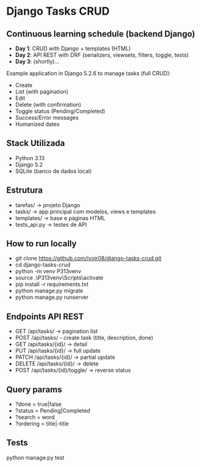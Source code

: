 # Django Tasks CRUD

## Continuous learning schedule (backend Django)
- **Day 1**: CRUD with Django + templates (HTML)
- **Day 2**: API REST with DRF (serializers, viewsets, filters, toggle, tests)
- **Day 3**: (shortly)...

Example application in Django 5.2.6 to manage tasks (full CRUD):
- Create
- List (with pagination)
- Edit
- Delete (with confirmation)
- Toggle status (Pending/Completed)
- Success/Error messages
- Humanized dates

## Stack Utilizada
- Python 3.13
- Django 5.2
- SQLite (banco de dados local)

## Estrutura
- tarefas/ -> projeto Django
- tasks/ -> app principal com modelos, views e templates
- templates/ -> base e páginas HTML
- tests_api.py -> testes de API

## How to run locally
- git clone https://github.com/ivojr08/django-tasks-crud.git
- cd django-tasks-crud
- python -m venv P313venv
- source .\P313venv\Scripts\activate
- pip install -r requirements.txt
- python manage.py migrate
- python manage.py runserver

## Endpoints API REST
- GET /api/tasks/ -> pagination list
- POST /api/tasks/ - create task (title, description, done)
- GET /api/tasks/{id}/ -> detail
- PUT /api/tasks/{id}/ -> full update
- PATCH /api/tasks/{id}/ -> partial update
- DELETE /api/tasks/{id}/ -> delete
- POST /api/tasks/{id}/toggle/ -> reverse status

## Query params
- ?done = true|false
- ?status = Pending|Completed
- ?search = word
- ?ordering = title|-title

## Tests
python manage.py test


